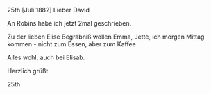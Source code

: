  25th [Juli 1882]
Lieber David

An Robins habe ich jetzt 2mal geschrieben.

Zu der lieben Elise Begräbniß wollen Emma, Jette, ich morgen Mittag kommen - nicht zum Essen, aber zum Kaffee

Alles wohl, auch bei Elisab.

 Herzlich grüßt


25th

